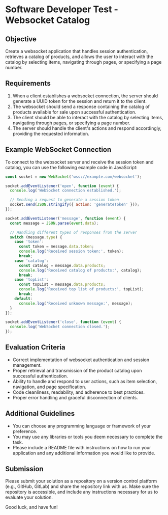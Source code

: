 # Software Developer Test - Websocket Catalog

## Objective
Create a websocket application that handles session authentication, retrieves a catalog of products, and allows the user to interact with the catalog by selecting items, navigating through pages, or specifying a page number.

## Requirements

1. When a client establishes a websocket connection, the server should generate a UUID token for the session and return it to the client.
2. The websocket should send a response containing the catalog of products available for sale upon successful authentication.
3. The client should be able to interact with the catalog by selecting items, navigating through pages, or specifying a page number.
4. The server should handle the client's actions and respond accordingly, providing the requested information.

## Example WebSocket Connection

To connect to the websocket server and receive the session token and catalog, you can use the following example code in JavaScript:

```javascript
const socket = new WebSocket('wss://example.com/websocket');

socket.addEventListener('open', function (event) {
  console.log('WebSocket connection established.');

  // Sending a request to generate a session token
  socket.send(JSON.stringify({ action: 'generateToken' }));
});

socket.addEventListener('message', function (event) {
  const message = JSON.parse(event.data);

  // Handling different types of responses from the server
  switch (message.type) {
    case 'token':
      const token = message.data.token;
      console.log('Received session token:', token);
      break;
    case 'catalog':
      const catalog = message.data.products;
      console.log('Received catalog of products:', catalog);
      break;
    case 'topList':
      const topList = message.data.products;
      console.log('Received top list of products:', topList);
      break;
    default:
      console.log('Received unknown message:', message);
  }
});

socket.addEventListener('close', function (event) {
  console.log('WebSocket connection closed.');
});
```
## Evaluation Criteria

- Correct implementation of websocket authentication and session management.
- Proper retrieval and transmission of the product catalog upon successful authentication.
- Ability to handle and respond to user actions, such as item selection, navigation, and page specification.
- Code cleanliness, readability, and adherence to best practices.
- Proper error handling and graceful disconnection of clients.

## Additional Guidelines

- You can choose any programming language or framework of your preference.
- You may use any libraries or tools you deem necessary to complete the task.
- Please include a README file with instructions on how to run your application and any additional information you would like to provide.

## Submission

Please submit your solution as a repository on a version control platform (e.g., GitHub, GitLab) and share the repository link with us. Make sure the repository is accessible, and include any instructions necessary for us to evaluate your solution.

Good luck, and have fun!
